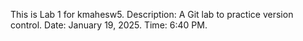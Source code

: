 This is Lab 1 for kmahesw5. Description: A Git lab to practice version control. Date: January 19, 2025. Time: 6:40 PM.
